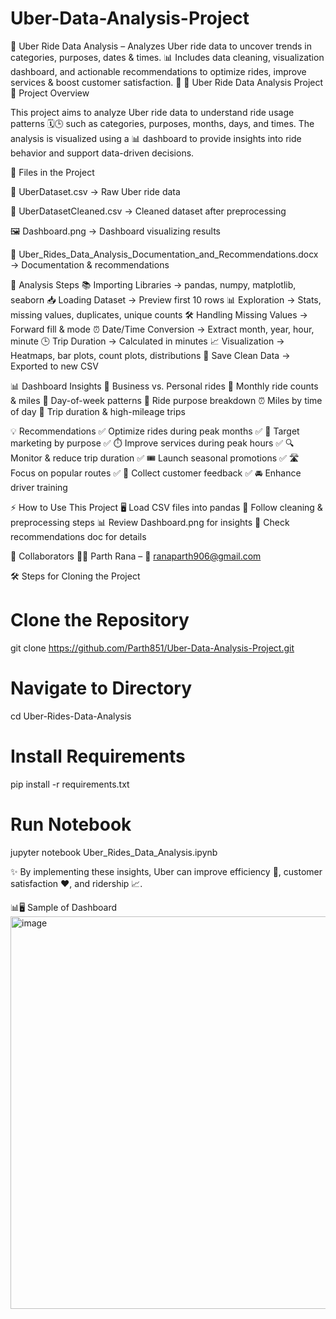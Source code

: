 # Uber-Data-Analysis-Project
🚖 Uber Ride Data Analysis – Analyzes Uber ride data to uncover trends in categories, purposes, dates &amp; times. 📊 Includes data cleaning, visualization dashboard, and actionable recommendations to optimize rides, improve services &amp; boost customer satisfaction. 🚀
🚖 Uber Ride Data Analysis Project
📌 Project Overview

This project aims to analyze Uber ride data to understand ride usage patterns 🗓️🕒 such as categories, purposes, months, days, and times. The analysis is visualized using a 📊 dashboard to provide insights into ride behavior and support data-driven decisions.

📂 Files in the Project

📁 UberDataset.csv → Raw Uber ride data

🧹 UberDatasetCleaned.csv → Cleaned dataset after preprocessing

🖼️ Dashboard.png → Dashboard visualizing results

📄 Uber_Rides_Data_Analysis_Documentation_and_Recommendations.docx → Documentation & recommendations

🔎 Analysis Steps
📚 Importing Libraries → pandas, numpy, matplotlib, seaborn
📥 Loading Dataset → Preview first 10 rows
📊 Exploration → Stats, missing values, duplicates, unique counts
🛠️ Handling Missing Values → Forward fill & mode
⏰ Date/Time Conversion → Extract month, year, hour, minute
🕒 Trip Duration → Calculated in minutes
📈 Visualization → Heatmaps, bar plots, count plots, distributions
💾 Save Clean Data → Exported to new CSV

📊 Dashboard Insights
🏢 Business vs. Personal rides
📆 Monthly ride counts & miles
📅 Day-of-week patterns
🎯 Ride purpose breakdown
⏰ Miles by time of day
🚗 Trip duration & high-mileage trips

💡 Recommendations
✅ Optimize rides during peak months
✅ 🎯 Target marketing by purpose
✅ ⏱️ Improve services during peak hours
✅ 🔍 Monitor & reduce trip duration
✅ 🎟️ Launch seasonal promotions
✅ 🛣️ Focus on popular routes
✅ 📝 Collect customer feedback
✅ 🚘 Enhance driver training

⚡ How to Use This Project
🖥️ Load CSV files into pandas
🧹 Follow cleaning & preprocessing steps
📊 Review Dashboard.png for insights
📄 Check recommendations doc for details

👥 Collaborators
👨‍💻 Parth Rana – 📧 ranaparth906@gmail.com


🛠️ Steps for Cloning the Project
# Clone the Repository
git clone https://github.com/Parth851/Uber-Data-Analysis-Project.git

# Navigate to Directory
cd Uber-Rides-Data-Analysis  

# Install Requirements
pip install -r requirements.txt  

# Run Notebook
jupyter notebook Uber_Rides_Data_Analysis.ipynb  


✨ By implementing these insights, Uber can improve efficiency 🚀, customer satisfaction ❤️, and ridership 📈.

📊🖥️ Sample of Dashboard
<img width="1123" height="628" alt="image" src="https://github.com/user-attachments/assets/395e4317-f216-41f0-9a0b-0adcbe6ca7b8" />
